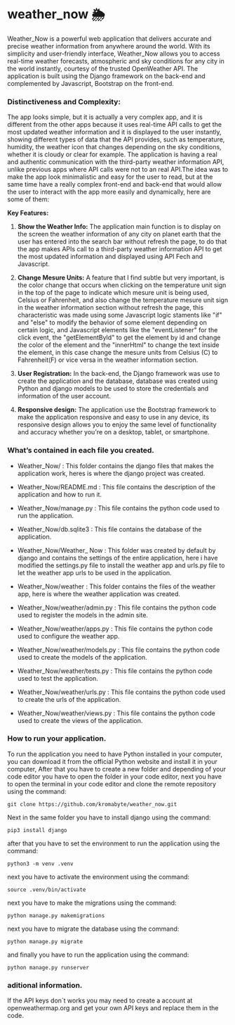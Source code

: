 # weather_now 🌦️

Weather_Now is a powerful web application that delivers accurate and precise weather information from anywhere around the world. With its simplicity and user-friendly interface, Weather_Now allows you to access real-time weather forecasts, atmospheric and sky conditions for any city in the world instantly, courtesy of the trusted OpenWeather API. The application is built using the Django framework on the back-end and complemented by Javascript, Bootstrap on the front-end. 

### Distinctiveness and Complexity:

The app looks simple, but it is actually a very complex app, and it is different from the other apps because it uses real-time API calls to get the most updated weather information and it is displayed to the user instantly, showing different types of data that the API provides, such as temperature, humidity, the weather icon that changes depending on the sky conditions, whether it is cloudy or clear for example. The application is having a real and authentic communication with the third-party weather information API, unlike previous apps where API calls were not to an real API.The idea was to make the app look minimalistic and easy for the user to read, but at the same time have a really complex front-end and back-end that would allow the user to interact with the app more easily and dynamically, here are some of them:

**Key Features:**

1. **Show the Weather Info:** The application main function is to display on the screen the weather information of any city on planet earth that the user has entered into the search bar without refresh the page, to do that the app makes APIs call to a third-party weather information API to get the most updated information and displayed using API Fech and Javascript.

2. **Change Mesure Units:** A feature that I find subtle but very important, is the color change that occurs when clicking on the temperature unit sign in the top of the page to indicate which mesure unit is being used, Celsius or Fahrenheit, and also change the temperature mesure unit sign in the weather information section without refresh the page, this characteristic was made using some Javascript logic staments like "if" and "else" to modify the behavior of some element depending on certain logic, and Javascript elements like the "eventListener" for the click event, the "getElementById" to get the element by id and change the color of the element and the "innerHtml" to change the text inside the element, in this case change the mesure units from Celsius (C) to Fahrenheit(F) or vice versa in the weather information section.

3. **User Registration:** In the back-end, the Django framework was use to create the application and the database, database was created using Python and django models to be used to store the credentials and information of the user account.

4. **Responsive design:** The application use the Bootstrap framework to make the application responsive and easy to use in any device, its responsive design allows you to enjoy the same level of functionality and accuracy whether you're on a desktop, tablet, or smartphone.

### What’s contained in each file you created.

- Weather_Now/ : This folder contains the django files that makes the application work, heres is where the django project was created.

- Weather_Now/README.md : This file contains the description of the application and how to run it.

- Weather_Now/manage.py : This file contains the python code used to run the application.

- Weather_Now/db.sqlite3 : This file contains the database of the application.

- Weather_Now/Weather_ Now : This folder was created by default by django and contains the settings of the entire application, here i have modified the settings.py file to install the weather app and urls.py file to let the weather app urls to be used in the application.

- Weather_Now/weather : This folder contains the files of the weather app, here is where the weather application was created.

- Weather_Now/weather/admin.py : This file contains the python code used to register the models in the admin site.

- Weather_Now/weather/apps.py : This file contains the python code used to configure the weather app.

- Weather_Now/weather/models.py : This file contains the python code used to create the models of the application.

- Weather_Now/weather/tests.py : This file contains the python code used to test the application.

- Weather_Now/weather/urls.py : This file contains the python code used to create the urls of the application.

- Weather_Now/weather/views.py : This file contains the python code used to create the views of the application.



### How to run your application.

To run the application you need to have Python installed in your computer, you can download it from the official Python website and install it in your computer, After that you have to create a new folder and depending of your code editor you have to open the folder in your code editor, next you have to open the terminal in your code editor and clone the remote repository using the command:

    git clone https://github.com/kromabyte/weather_now.git

Next in the same folder you have to install django using the command:

    pip3 install django

after that you have to set the environment to run the application using the command:

    python3 -m venv .venv

next you have to activate the environment using the command:

    source .venv/bin/activate

next you have to make the migrations using the command:

    python manage.py makemigrations

next you have to migrate the database using the command:

    python manage.py migrate

and finally you have to run the application using the command:

    python manage.py runserver

### aditional information.

If the API keys don´t works you may need to create a account at openweathermap.org and get your own API keys and replace them in the code.